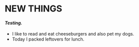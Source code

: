 # NEW THINGS
#### _Testing._

* I like to read and eat cheeseburgers and also pet my dogs.
* Today I packed leftovers for lunch.
